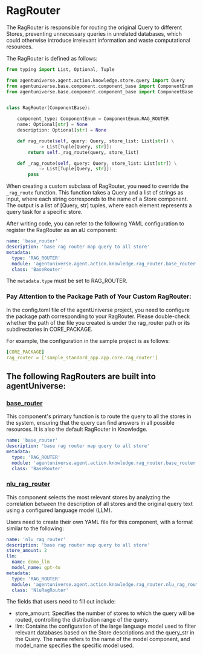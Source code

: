 # RagRouter

The RagRouter is responsible for routing the original Query to different Stores, preventing unnecessary queries in unrelated databases, which could otherwise introduce irrelevant information and waste computational resources.

The RagRouter is defined as follows:
```python
from typing import List, Optional, Tuple

from agentuniverse.agent.action.knowledge.store.query import Query
from agentuniverse.base.component.component_base import ComponentEnum
from agentuniverse.base.component.component_base import ComponentBase


class RagRouter(ComponentBase):

    component_type: ComponentEnum = ComponentEnum.RAG_ROUTER
    name: Optional[str] = None
    description: Optional[str] = None

    def rag_route(self, query: Query, store_list: List[str]) \
            -> List[Tuple[Query, str]]:
        return self._rag_route(query, store_list)

    def _rag_route(self, query: Query, store_list: List[str]) \
            -> List[Tuple[Query, str]]:
        pass
```
When creating a custom subclass of RagRouter, you need to override the `_rag_route` function. This function takes a Query and a list of strings as input, where each string corresponds to the name of a Store component. The output is a list of [Query, str] tuples, where each element represents a query task for a specific store.

After writing code, you can refer to the following YAML configuration to register the RagRouter as an aU component:
```yaml
name: 'base_router'
description: 'base rag router map query to all store'
metadata:
  type: 'RAG_ROUTER'
  module: 'agentuniverse.agent.action.knowledge.rag_router.base_router'
  class: 'BaseRouter'
```
The `metadata.type` must be set to RAG_ROUTER.

### Pay Attention to the Package Path of Your Custom RagRouter:
In the config.toml file of the agentUniverse project, you need to configure the package path corresponding to your RagRouter. Please double-check whether the path of the file you created is under the rag_router path or its subdirectories in CORE_PACKAGE.

For example, the configuration in the sample project is as follows:
```yaml
[CORE_PACKAGE]
rag_router = ['sample_standard_app.app.core.rag_router']
```


## The following RagRouters are built into agentUniverse:
### [base_router](../../../../../../agentuniverse/agent/action/knowledge/rag_router/base_router.yaml)
This component's primary function is to route the query to all the stores in the system, ensuring that the query can find answers in all possible resources. It is also the default RagRouter in Knowledge.
```yaml
name: 'base_router'
description: 'base rag router map query to all store'
metadata:
  type: 'RAG_ROUTER'
  module: 'agentuniverse.agent.action.knowledge.rag_router.base_router'
  class: 'BaseRouter'
```

### [nlu_rag_router](../../../../../../agentuniverse/agent/action/knowledge/rag_router/nlu_rag_router.py)
This component selects the most relevant stores by analyzing the correlation between the description of all stores and the original query text using a configured language model (LLM).

Users need to create their own YAML file for this component, with a format similar to the following:
```yaml
name: 'nlu_rag_router'
description: 'base rag router map query to all store'
store_amount: 2
llm:
  name: demo_llm
  model_name: gpt-4o
metadata:
  type: 'RAG_ROUTER'
  module: 'agentuniverse.agent.action.knowledge.rag_router.nlu_rag_router'
  class: 'NluRagRouter'
```
The fields that users need to fill out include:
- store_amount: Specifies the number of stores to which the query will be routed, controlling the distribution range of the query.
- llm: Contains the configuration of the large language model used to filter relevant databases based on the Store descriptions and the query_str in the Query. The name refers to the name of the model component, and model_name specifies the specific model used.